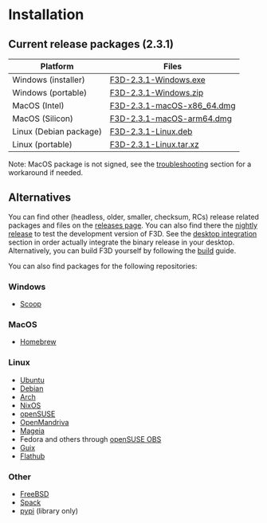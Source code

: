 # Installation

## Current release packages (2.3.1)

| Platform | Files |
| -------- | ----- |
| Windows (installer) | [F3D-2.3.1-Windows.exe](https://github.com/f3d-app/f3d/releases/download/v2.3.1/F3D-2.3.1-Windows-x86_64-raytracing.exe) |
| Windows (portable) | [F3D-2.3.1-Windows.zip](https://github.com/f3d-app/f3d/releases/download/v2.3.1/F3D-2.3.1-Windows-x86_64-raytracing.zip) |
| MacOS (Intel) | [F3D-2.3.1-macOS-x86_64.dmg](https://github.com/f3d-app/f3d/releases/download/v2.3.1/F3D-2.3.1-macOS-x86_64-raytracing.dmg) |
| MacOS (Silicon) | [F3D-2.3.1-macOS-arm64.dmg](https://github.com/f3d-app/f3d/releases/download/v2.3.1/F3D-2.3.1-macOS-arm64.dmg) |
| Linux (Debian package) | [F3D-2.3.1-Linux.deb](https://github.com/f3d-app/f3d/releases/download/v2.3.1/F3D-2.3.1-Linux-x86_64-raytracing.deb) |
| Linux (portable) | [F3D-2.3.1-Linux.tar.xz](https://github.com/f3d-app/f3d/releases/download/v2.3.1/F3D-2.3.1-Linux-x86_64-raytracing.tar.xz) |

Note: MacOS package is not signed, see the [troubleshooting](LIMITATIONS_AND_TROUBLESHOOTING.md) section for a workaround if needed.

## Alternatives

You can find other (headless, older, smaller, checksum, RCs) release related packages and files on the [releases page](https://github.com/f3d-app/f3d/releases).
You can also find there the [nightly release](https://github.com/f3d-app/f3d/releases/tag/nightly) to test the development version of F3D.
See the [desktop integration](DESKTOP_INTEGRATION.md) section in order actually integrate the binary release in your desktop.
Alternatively, you can build F3D yourself by following the [build](../dev/BUILD.md) guide.

You can also find packages for the following repositories:

### Windows

- [Scoop](https://scoop.sh/#/apps?q=f3d&s=0&d=1&o=true)

### MacOS

- [Homebrew](https://formulae.brew.sh/formula/f3d)

### Linux

- [Ubuntu](https://packages.ubuntu.com/search?keywords=f3d&searchon=names&exact=1&suite=all&section=all)
- [Debian](https://packages.debian.org/search?keywords=f3d&searchon=names&exact=1&suite=all&section=all)
- [Arch](https://archlinux.org/packages/extra/x86_64/f3d/)
- [NixOS](https://search.nixos.org/packages?query=f3d)
- [openSUSE](https://software.opensuse.org/package/f3d)
- [OpenMandriva](https://github.com/OpenMandrivaAssociation/f3d)
- [Mageia](https://madb.mageia.org/package/show/source/1/application/0/release/cauldron/name/f3d)
- Fedora and others through [openSUSE OBS](https://build.opensuse.org/package/show/home:AndnoVember:F3D/f3d)
- [Guix](https://packages.guix.gnu.org/packages/f3d/)
- [Flathub](https://flathub.org/apps/details/io.github.f3d_app.f3d)

### Other

- [FreeBSD](https://cgit.freebsd.org/ports/tree/graphics/f3d)
- [Spack](https://packages.spack.io/package.html?name=f3d)
- [pypi](https://pypi.org/project/f3d/) (library only)
